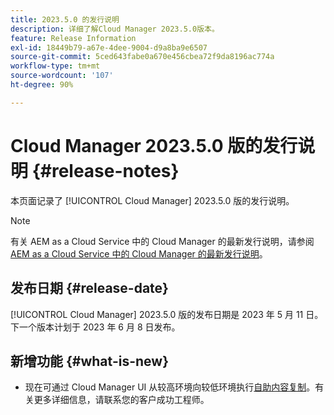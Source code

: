 ```yaml
---
title: 2023.5.0 的发行说明
description: 详细了解Cloud Manager 2023.5.0版本。
feature: Release Information
exl-id: 18449b79-a67e-4dee-9004-d9a8ba9e6507
source-git-commit: 5ced643fabe0a670e456cbea72f9da8196ac774a
workflow-type: tm+mt
source-wordcount: '107'
ht-degree: 90%

---
```


# Cloud Manager 2023.5.0 版的发行说明 {#release-notes}

本页面记录了 [!UICONTROL Cloud Manager] 2023.5.0 版的发行说明。

>[!NOTE]
>
>有关 AEM as a Cloud Service 中的 Cloud Manager 的最新发行说明，请参阅 [AEM as a Cloud Service 中的 Cloud Manager 的最新发行说明](https://experienceleague.adobe.com/zh-hans/docs/experience-manager-cloud-service/content/release-notes/cloud-manager/current)。

## 发布日期 {#release-date}

[!UICONTROL Cloud Manager] 2023.5.0 版的发布日期是 2023 年 5 月 11 日。下一个版本计划于 2023 年 6 月 8 日发布。

## 新增功能 {#what-is-new}

* 现在可通过 Cloud Manager UI 从较高环境向较低环境执行[自助内容复制](/help/using/content-copy.md)。有关更多详细信息，请联系您的客户成功工程师。

